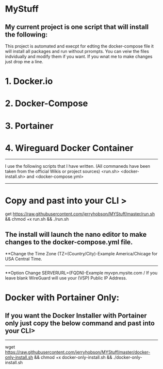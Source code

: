 # MyStuff
## My current project is one script that will install the following:
This project is automated and execpt for edting the docker-compose file it will install all packages and run without prrompts. You can veiw the files indvidually and modify them if you want. If you wnat me to make changes just drop me a line.
# 1. Docker.io
# 2. Docker-Compose
# 3. Portainer
# 4. Wireguard Docker Container
*****************************************************************
I use the following scripts that I have written. (All commaneds have been taken from the official Wikis or project sources) 
<run.sh> <docker-install.sh> and <docker-compose.yml>
*****************************************************************
# Copy and past into your CLI > 
get https://raw.githubusercontent.com/jerryhobson/MYStuff/master/run.sh && chmod +x run.sh && ./run.sh
## The install will launch the nano editor to make changes to the docker-compose.yml file.
**Change the Time Zone (TZ=(Country/City)-Example America/Chicage for USA Central Time.
*****************************************************************
**Option Change SERVERURL=(FQDN)-Example myvpn.mysite.com / If you leave blank WireGuard will use your (VSP) Public IP Address.
# Docker with Portainer Only:

## If you want the Docker Installer with Portainer only just copy the below command and past into your CLI>
******************************************************************
wget https://raw.githubusercontent.com/jerryhobson/MYStuff/master/docker-only-install.sh && chmod +x docker-only-install.sh && ./docker-only-install.sh


